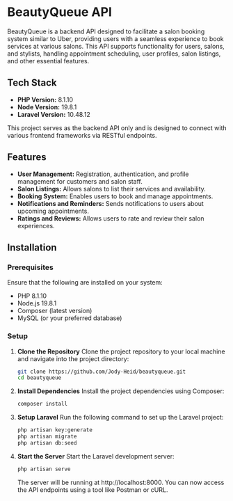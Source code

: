 # BeautyQueue API

BeautyQueue is a backend API designed to facilitate a salon booking system similar to Uber, providing users with a seamless experience to book services at various salons. This API supports functionality for users, salons, and stylists, handling appointment scheduling, user profiles, salon listings, and other essential features.

## Tech Stack
- **PHP Version:** 8.1.10
- **Node Version:** 19.8.1
- **Laravel Version:** 10.48.12

This project serves as the backend API only and is designed to connect with various frontend frameworks via RESTful endpoints.

## Features
- **User Management:** Registration, authentication, and profile management for customers and salon staff.
- **Salon Listings:** Allows salons to list their services and availability.
- **Booking System:** Enables users to book and manage appointments.
- **Notifications and Reminders:** Sends notifications to users about upcoming appointments.
- **Ratings and Reviews:** Allows users to rate and review their salon experiences.

## Installation

### Prerequisites
Ensure that the following are installed on your system:
- PHP 8.1.10
- Node.js 19.8.1
- Composer (latest version)
- MySQL (or your preferred database)

### Setup

1. **Clone the Repository**
   Clone the project repository to your local machine and navigate into the project directory:
   ```bash
   git clone https://github.com/Jody-Heid/beautyqueue.git
   cd beautyqueue
2. **Install Dependencies**
   Install the project dependencies using Composer:
   ```bash
   composer install
3. **Setup Laravel**
   Run the following command to set up the Laravel project:
   ```bash
   php artisan key:generate
   php artisan migrate
   php artisan db:seed
4. **Start the Server**
   Start the Laravel development server:
   ```bash
   php artisan serve
   ```
   The server will be running at http://localhost:8000. You can now access the API endpoints using a tool like Postman or cURL.
